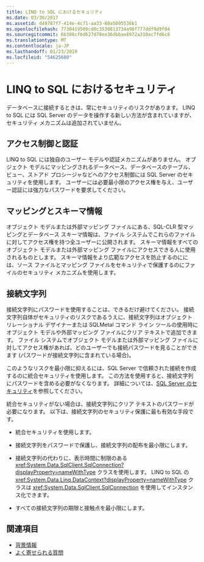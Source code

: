 ```yaml
---
title: LINQ to SQL におけるセキュリティ
ms.date: 03/30/2017
ms.assetid: d49787f7-414e-4c71-aa33-80a5895536b1
ms.openlocfilehash: 7730419509cd0c3530813734a98f777ddf9d9f04
ms.sourcegitcommit: 6b308cf6d627d78ee36dbbae8972a310ac7fd6c8
ms.translationtype: MT
ms.contentlocale: ja-JP
ms.lasthandoff: 01/23/2019
ms.locfileid: "54625680"
---
```

# <a name="security-in-linq-to-sql"></a>LINQ to SQL におけるセキュリティ
データベースに接続するときは、常にセキュリティのリスクがあります。 LINQ to SQL には SQL Server のデータを操作する新しい方法が含まれていますが、セキュリティ メカニズムは追加されていません。  
  
## <a name="access-control-and-authentication"></a>アクセス制御と認証  
 LINQ to SQL には独自のユーザー モデルや認証メカニズムがありません。 オブジェクト モデルにマッピングされるデータベース、データベースのテーブル、ビュー、ストアド プロシージャなどへのアクセス制御には SQL Server のセキュリティを使用します。 ユーザーには必要最小限のアクセス権を与え、ユーザー認証には強力なパスワードを要求してください。  
  
## <a name="mapping-and-schema-information"></a>マッピングとスキーマ情報  
 オブジェクト モデルまたは外部マッピング ファイルにある、SQL-CLR 型マッピングとデータベース スキーマ情報は、ファイル システムでこれらのファイルに対してアクセス権を持つ全ユーザーに公開されます。 スキーマ情報をすべてのオブジェクト モデルまたは外部マッピング ファイルにアクセスできる人に使用されるものとします。 スキーマ情報をより広範なアクセスを防止するのにには、ソース ファイルとマッピング ファイルをセキュリティで保護するのにファイルのセキュリティ メカニズムを使用します。  
  
## <a name="connection-strings"></a>接続文字列  
 接続文字列にパスワードを使用することは、できるだけ避けてください。 接続文字列自体がセキュリティのリスクであるうえに、接続文字列はオブジェクト リレーショナル デザイナーまたは SQLMetal コマンド ライン ツールの使用時にオブジェクト モデルや外部マッピング ファイルにクリア テキストで追加できます。 ファイル システムでオブジェクト モデルまたは外部マッピング ファイルに対してアクセス権があれば、どのユーザーでも接続パスワードを見ることができます (パスワードが接続文字列に含まれている場合)。  
  
 このようなリスクを最小限に抑えるには、SQL Server で信頼された接続を作成するのに統合セキュリティを使用します。 この方法を使用すると、接続文字列にパスワードを含める必要がなくなります。 詳細については、[SQL Server のセキュリティ](../../../../../../docs/framework/data/adonet/sql/sql-server-security.md)を参照してください。  
  
 統合セキュリティがない場合は、接続文字列にクリア テキストのパスワードが必要になります。 以下は、接続文字列のセキュリティ保護に最も有効な手段です。  
  
-   統合セキュリティを使用します。  
  
-   接続文字列をパスワードで保護し、接続文字列の配布を最小限にします。  
  
-   接続文字列の代わりに、表示時間に制限のある <xref:System.Data.SqlClient.SqlConnection?displayProperty=nameWithType> クラスを使用します。 LINQ to SQL の <xref:System.Data.Linq.DataContext?displayProperty=nameWithType> クラスは <xref:System.Data.SqlClient.SqlConnection> を使用してインスタンス化できます。  
  
-   すべての接続文字列の期限と接触点を最小限にします。  
  
## <a name="see-also"></a>関連項目
- [背景情報](../../../../../../docs/framework/data/adonet/sql/linq/background-information.md)
- [よく寄せられる質問](../../../../../../docs/framework/data/adonet/sql/linq/frequently-asked-questions.md)
